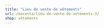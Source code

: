 ```yaml
---
title: "Lieu de vente de vêtements"
url: /macenta/lieu-de-vente-de-vetements-3/
shop: vêtements
---
```

